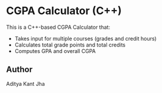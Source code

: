 # CGPA Calculator (C++)

This is a C++-based CGPA Calculator that:
- Takes input for multiple courses (grades and credit hours)
- Calculates total grade points and total credits
- Computes GPA and overall CGPA

## Author
Aditya Kant Jha
